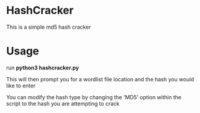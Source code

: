 # HashCracker

This is a simple md5 hash cracker

# Usage
run **python3 hashcracker.py**

This will then prompt you for a wordlist file location and the hash you would like to enter


You can modify the hash type by changing the 'MD5' option within the script to the hash you are attempting to crack
